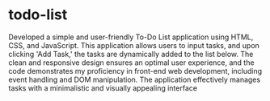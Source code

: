 # todo-list

Developed a simple and user-friendly To-Do List application using HTML, CSS, and JavaScript. This application allows 
users to input tasks, and upon clicking 'Add Task,' the tasks are dynamically added to the list below. The clean and 
responsive design ensures an optimal user experience, and the code demonstrates my proficiency in front-end web 
development, including event handling and DOM manipulation. The application effectively manages tasks with a 
minimalistic and visually appealing interface
